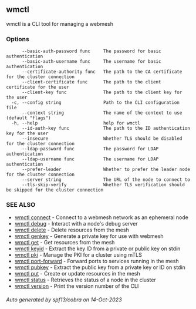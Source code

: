 ## wmctl

wmctl is a CLI tool for managing a webmesh

### Options

```
      --basic-auth-password func     The password for basic authentication
      --basic-auth-username func     The username for basic authentication
      --certificate-authority func   The path to the CA certificate for the cluster connection
      --client-certificate func      The path to the client certificate for the user
      --client-key func              The path to the client key for the user
  -c, --config string                Path to the CLI configuration file
      --context string               The name of the context to use (default "flags")
  -h, --help                         help for wmctl
      --id-auth-key func             The path to the ID authentication key for the user
      --insecure                     Whether TLS should be disabled for the cluster connection
      --ldap-password func           The password for LDAP authentication
      --ldap-username func           The username for LDAP authentication
      --prefer-leader                Whether to prefer the leader node for the cluster connection
      --server string                The URL of the node to connect to
      --tls-skip-verify              Whether TLS verification should be skipped for the cluster connection
```

### SEE ALSO

* [wmctl connect](wmctl_connect.md)	 - Connect to a webmesh network as an ephemeral node
* [wmctl debug](wmctl_debug.md)	 - Interact with a node's debug server
* [wmctl delete](wmctl_delete.md)	 - Delete resources from the mesh
* [wmctl genkey](wmctl_genkey.md)	 - Generate a private key for use with webmesh
* [wmctl get](wmctl_get.md)	 - Get resources from the mesh
* [wmctl keyid](wmctl_keyid.md)	 - Extract the key ID from a private or public key on stdin
* [wmctl pki](wmctl_pki.md)	 - Manage the PKI for a cluster using mTLS
* [wmctl port-forward](wmctl_port-forward.md)	 - Forward ports to services running in the mesh
* [wmctl pubkey](wmctl_pubkey.md)	 - Extract the public key from a private key or ID on stdin
* [wmctl put](wmctl_put.md)	 - Create or update resources in the mesh
* [wmctl status](wmctl_status.md)	 - Retrieves the status of a node in the cluster
* [wmctl version](wmctl_version.md)	 - Print the version number of the CLI

###### Auto generated by spf13/cobra on 14-Oct-2023
